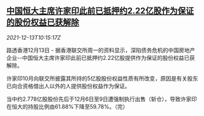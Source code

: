 <!--1639391462000-->
[中国恒大主席许家印此前已抵押约2.22亿股作为保证的股份权益已获解除](https://cn.reuters.com/article/evergrande-chairman-1213-mon-idCNKBS2IS0SS)
------

<div><i>2021-12-13T10:15:17Z</i></div><p>路透香港12月13日 - 据香港联交所周一的资料显示，深陷债务危机的中国房地产企业--中国恒大主席许家印此前已抵押约2.22亿股提供作为保证的股份权益已获解除。</p><p>许家印10月向联交所披露其所持的5亿股股份权益性质有所改变，原因是有关股东已向合资格借出人以外的人提供股份权益作为保证。</p><p>当中约2.778亿股股份先后于12月6日至9日遭强制执行出售（斩仓），导致许家印在恒大的持股比例由61.88%下降至59.78%。（完）</p>
